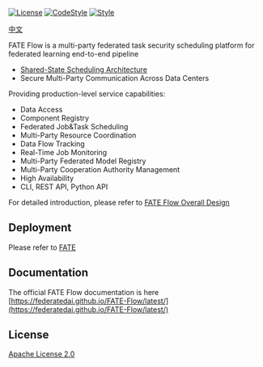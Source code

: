 [![License](https://img.shields.io/badge/License-Apache%202.0-blue.svg)](https://opensource.org/licenses/Apache-2.0) [![CodeStyle](https://img.shields.io/badge/Check%20Style-Google-brightgreen)](https://checkstyle.sourceforge.io/google_style.html) [![Style](https://img.shields.io/badge/Check%20Style-Black-black)](https://checkstyle.sourceforge.io/google_style.html)

[中文](./README.zh.md)

FATE Flow is a multi-party federated task security scheduling platform for federated learning end-to-end pipeline

- [Shared-State Scheduling Architecture](https://storage.googleapis.com/pub-tools-public-publication-data/pdf/41684.pdf)
- Secure Multi-Party Communication Across Data Centers

Providing production-level service capabilities:

- Data Access
- Component Registry
- Federated Job&Task Scheduling
- Multi-Party Resource Coordination
- Data Flow Tracking
- Real-Time Job Monitoring
- Multi-Party Federated Model Registry
- Multi-Party Cooperation Authority Management
- High Availability
- CLI, REST API, Python API

For detailed introduction, please refer to [FATE Flow Overall Design](https://federatedai.github.io/FATE-Flow/latest/fate_flow/#overall-design)

## Deployment

Please refer to [FATE](https://github.com/FederatedAI/FATE)

## Documentation

The official FATE Flow documentation is here [https://federatedai.github.io/FATE-Flow/latest/](https://federatedai.github.io/FATE-Flow/latest/)

## License
[Apache License 2.0](LICENSE)
